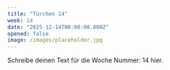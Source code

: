 ```yaml
---
title: "Türchen 14"
week: 14
date: "2025-12-14T00:00:00.000Z"
opened: false
image: /images/placeholder.jpg
---
```


Schreibe deinen Text für die Woche Nummer: 14 hier.
